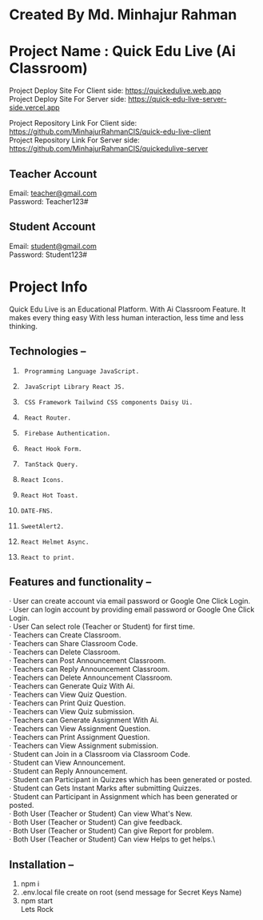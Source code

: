 # Created By Md. Minhajur Rahman

# Project Name : Quick Edu Live (Ai Classroom)

Project Deploy Site For Client side: https://quickedulive.web.app
  \
Project Deploy Site For Server side: https://quick-edu-live-server-side.vercel.app


Project Repository Link For Client side: https://github.com/MinhajurRahmanCIS/quick-edu-live-client
\
Project Repository Link For Server side: https://github.com/MinhajurRahmanCIS/quickedulive-server

## Teacher Account
Email: teacher@gmail.com 
\
Password: Teacher123#
## Student Account
Email: student@gmail.com
\
Password: Student123#

# Project Info
Quick Edu Live is an Educational Platform. With Ai Classroom Feature. It makes every thing easy With less human interaction, less time and less thinking.

## Technologies  –
1.      Programming Language JavaScript.
2.      JavaScript Library React JS.
3.      CSS Framework Tailwind CSS components Daisy Ui.
4.      React Router.
5.      Firebase Authentication.
8.      React Hook Form.
9.      TanStack Query.
10.     React Icons.
11.     React Hot Toast.
12.     DATE-FNS.
13.     SweetAlert2.
14.     React Helmet Async.
15.     React to print.

## Features and functionality –
·         User can create account via email password or Google One Click Login. \
·         User can login account by providing email password or Google One Click Login.\
·         User Can select role (Teacher or Student) for first time.\
·         Teachers can Create Classroom.\
·         Teachers can Share Classroom Code.\
·         Teachers can Delete Classroom.\
·         Teachers can Post Announcement Classroom.\
·         Teachers can Reply Announcement Classroom.\
·         Teachers can Delete Announcement Classroom.\
·         Teachers can Generate Quiz With Ai.\
·         Teachers can View Quiz Question.\
·         Teachers can Print Quiz Question.\
·         Teachers can View Quiz submission.\
·         Teachers can Generate Assignment With Ai.\
·         Teachers can View Assignment Question.\
·         Teachers can Print Assignment Question.\
·         Teachers can View Assignment submission.\
·         Student can Join in a Classroom via Classroom Code.\
·         Student can View Announcement.\
·         Student can Reply Announcement.\
·         Student can Participant in Quizzes which has been generated or posted.\
·         Student can Gets Instant Marks after submitting Quizzes.\
·         Student can Participant in Assignment which has been generated or posted.\
·         Both User (Teacher or Student) Can view What's New.\
·         Both User (Teacher or Student) Can give feedback.\
·         Both User (Teacher or Student) Can give Report for problem.\
·         Both User (Teacher or Student) Can view Helps to get helps.\


## Installation  –
1. npm i
2. .env.local file create on root (send message for Secret Keys Name)
3. npm start
\
Lets Rock